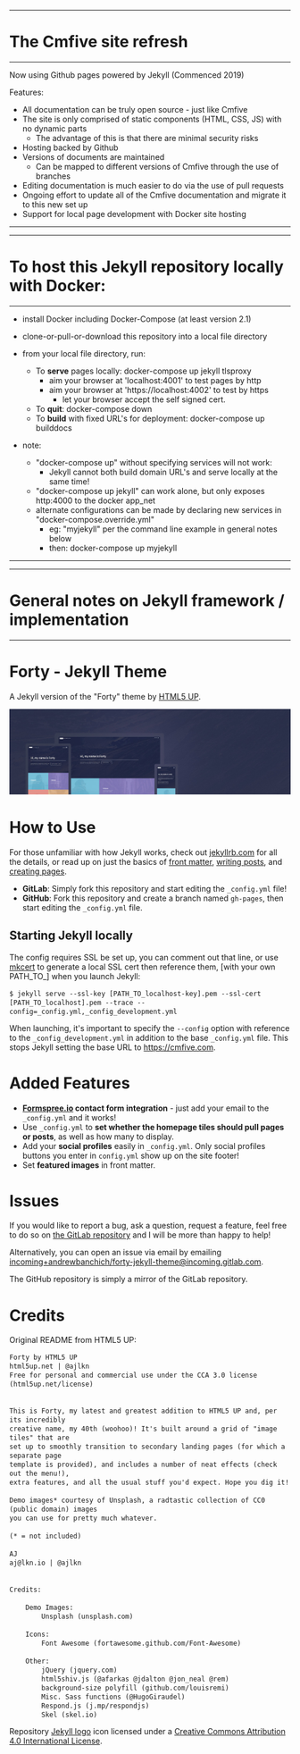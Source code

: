 --------------------------------------------------
# The Cmfive site refresh
--------------------------------------------------

Now using Github pages powered by Jekyll
(Commenced 2019)

Features:
 - All documentation can be truly open source - just like Cmfive
 - The site is only comprised of static components (HTML, CSS, JS) with no dynamic parts
   - The advantage of this is that there are minimal security risks
 - Hosting backed by Github
 - Versions of documents are maintained
   - Can be mapped to different versions of Cmfive through the use of branches
 - Editing documentation is much easier to do via the use of pull requests
 - Ongoing effort to update all of the Cmfive documentation and migrate it to this new set up
 - Support for local page development with Docker site hosting

--------------------------------------------------

--------------------------------------------------
# To host this Jekyll repository locally with Docker:
--------------------------------------------------

 - install Docker including Docker-Compose (at least version 2.1)
 - clone-or-pull-or-download this repository into a local file directory

 - from your local file directory, run:
   - To **serve** pages locally: docker-compose up jekyll tlsproxy
      - aim your browser at 'localhost:4001' to test pages by http
      - aim your browser at 'https://localhost:4002' to test by https
	     - let your browser accept the self signed cert.
   - To **quit**: docker-compose down
   - To **build** with fixed URL's for deployment: docker-compose up builddocs

 - note: 
   - "docker-compose up" without specifying services will not work:
      - Jekyll cannot both build domain URL's and serve locally at the same time!
   - "docker-compose up jekyll" can work alone, but only exposes http:4000 to the docker app_net 	  
   - alternate configurations can be made by declaring new services in "docker-compose.override.yml" 
      - eg: "myjekyll" per the command line example in general notes below
	  - then: docker-compose up myjekyll

--------------------------------------------------

--------------------------------------------------
# General notes on Jekyll framework / implementation
--------------------------------------------------

# Forty - Jekyll Theme

A Jekyll version of the "Forty" theme by [HTML5 UP](https://html5up.net/).  

![Forty Theme](assets/images/forty.jpg "Forty Theme")

# How to Use

For those unfamiliar with how Jekyll works, check out [jekyllrb.com](https://jekyllrb.com/) for all the details, 
or read up on just the basics of [front matter](https://jekyllrb.com/docs/frontmatter/), [writing posts](https://jekyllrb.com/docs/posts/), 
and [creating pages](https://jekyllrb.com/docs/pages/).

- **GitLab**: Simply fork this repository and start editing the `_config.yml` file!  
- **GitHub**: Fork this repository and create a branch named `gh-pages`, then start editing the `_config.yml` file.

## Starting Jekyll locally

The config requires SSL be set up, you can comment out that line, or use [mkcert](https://github.com/FiloSottile/mkcert) to generate a local SSL cert then reference them, [with your own PATH_TO_] when you launch Jekyll: 

```
$ jekyll serve --ssl-key [PATH_TO_localhost-key].pem --ssl-cert [PATH_TO_localhost].pem --trace --config=_config.yml,_config_development.yml
```

When launching, it's important to specify the ```--config``` option with reference to the ```_config_development.yml``` in addition to the base ```_config.yml``` file. This stops Jekyll setting the base URL to https://cmfive.com.

# Added Features

* **[Formspree.io](https://formspree.io/) contact form integration** - just add your email to the `_config.yml` and it works!
* Use `_config.yml` to **set whether the homepage tiles should pull pages or posts**, as well as how many to display.
* Add your **social profiles** easily in `_config.yml`. Only social profiles buttons you enter in `config.yml` show up on the site footer!
* Set **featured images** in front matter.

# Issues

If you would like to report a bug, ask a question, request a feature, feel free to do so on [the GitLab repository](https://gitlab.com/andrewbanchich/forty-jekyll-theme) and I will be more than happy to help!

Alternatively, you can open an issue via email by emailing [incoming+andrewbanchich/forty-jekyll-theme@incoming.gitlab.com](mailto:incoming+andrewbanchich/forty-jekyll-theme@incoming.gitlab.com).

The GitHub repository is simply a mirror of the GitLab repository.

# Credits

Original README from HTML5 UP:

```
Forty by HTML5 UP
html5up.net | @ajlkn
Free for personal and commercial use under the CCA 3.0 license (html5up.net/license)


This is Forty, my latest and greatest addition to HTML5 UP and, per its incredibly
creative name, my 40th (woohoo)! It's built around a grid of "image tiles" that are
set up to smoothly transition to secondary landing pages (for which a separate page
template is provided), and includes a number of neat effects (check out the menu!),
extra features, and all the usual stuff you'd expect. Hope you dig it!

Demo images* courtesy of Unsplash, a radtastic collection of CC0 (public domain) images
you can use for pretty much whatever.

(* = not included)

AJ
aj@lkn.io | @ajlkn


Credits:

	Demo Images:
		Unsplash (unsplash.com)

	Icons:
		Font Awesome (fortawesome.github.com/Font-Awesome)

	Other:
		jQuery (jquery.com)
		html5shiv.js (@afarkas @jdalton @jon_neal @rem)
		background-size polyfill (github.com/louisremi)
		Misc. Sass functions (@HugoGiraudel)
		Respond.js (j.mp/respondjs)
		Skel (skel.io)
```

Repository [Jekyll logo](https://github.com/jekyll/brand) icon licensed under a [Creative Commons Attribution 4.0 International License](http://choosealicense.com/licenses/cc-by-4.0/).
